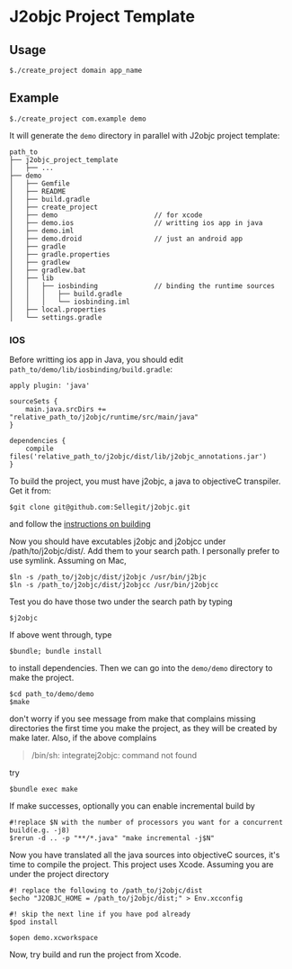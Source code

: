 # J2objc Project Template

## Usage

    $./create_project domain app_name

## Example

    $./create_project com.example demo

It will generate the `demo` directory in parallel with J2objc project template:

    path_to 
    ├── j2objc_project_template
    │   ├── ...
    ├── demo
    │   ├── Gemfile
    │   ├── README
    │   ├── build.gradle
    │   ├── create_project
    │   ├── demo                        // for xcode
    │   ├── demo.ios                    // writting ios app in java
    │   ├── demo.iml
    │   ├── demo.droid                  // just an android app
    │   ├── gradle
    │   ├── gradle.properties
    │   ├── gradlew
    │   ├── gradlew.bat
    │   ├── lib
    │   │   ├── iosbinding              // binding the runtime sources
    │   │   │   ├── build.gradle
    │   │   │   └── iosbinding.iml
    │   ├── local.properties
    │   └── settings.gradle

### IOS

Before writting ios app in Java, you should edit `path_to/demo/lib/iosbinding/build.gradle`:

    apply plugin: 'java'

    sourceSets {
        main.java.srcDirs += "relative_path_to/j2objc/runtime/src/main/java"
    }

    dependencies {
        compile files('relative_path_to/j2objc/dist/lib/j2objc_annotations.jar')
    }

To build the project, you must have j2objc, a java to objectiveC transpiler. Get it from:

    $git clone git@github.com:Sellegit/j2objc.git

and follow the [instructions on building](https://github.com/google/j2objc/wiki/Building-J2ObjC)

Now you should have excutables j2objc and j2objcc under /path/to/j2objc/dist/. Add them to your search path. I personally prefer to use symlink. Assuming on Mac,

    $ln -s /path_to/j2objc/dist/j2objc /usr/bin/j2bjc
    $ln -s /path_to/j2objc/dist/j2objcc /usr/bin/j2objcc  

Test you do have those two under the search path by typing

    $j2objc

If above went through, type 

    $bundle; bundle install

to install dependencies. Then we can go into the `demo/demo` directory to make the project.

    $cd path_to/demo/demo
    $make

don't worry if you see message from make that complains missing directories the first time you make the project, as they will be created by make later. Also, if the above complains 
> /bin/sh: integratej2objc: command not found

try

    $bundle exec make

If make successes, optionally you can enable incremental build by 

    #!replace $N with the number of processors you want for a concurrent build(e.g. -j8)
    $rerun -d .. -p "**/*.java" "make incremental -j$N" 

Now you have translated all the java sources into objectiveC sources, it's time to compile the project. This project uses Xcode.
Assuming you are under the project directory

    #! replace the following to /path_to/j2objc/dist
    $echo "J2OBJC_HOME = /path_to/j2objc/dist;" > Env.xcconfig

    #! skip the next line if you have pod already
    $pod install

    $open demo.xcworkspace

Now, try build and run the project from Xcode.
